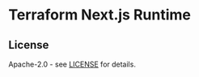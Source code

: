 # Terraform Next.js Runtime

## License

Apache-2.0 - see [LICENSE](https://github.com/animber-coder/terraform-aws-next-js/blob/main/packages/runtime/LICENSE) for details.
